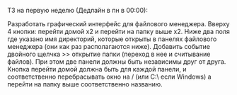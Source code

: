 ТЗ на первую неделю (Дедлайн в пн в 00:00):

Разработать графический интерфейс для файлового менеджера. Вверху 4 кнопки: перейти домой x2
и перейти на папку выше x2. Ниже два поля где указано имя директорий, которые открыты в панелях
файлового менеджера (они как раз располагаются ниже). Добавить событие двойного щелчка >> открытие
папки (переход в нее и считывание файлов). При этом две панели должны быть независимы друг от 
друга. Кнопка перейти домой должна быть для каждой панели, и соответственно перебрасывать окно
на / (или C:\ если Windows) а перейти на папку выше соответственно названию. 
